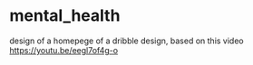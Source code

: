 # mental_health

design of a homepege of a dribble design, based on this video https://youtu.be/eegl7of4g-o


